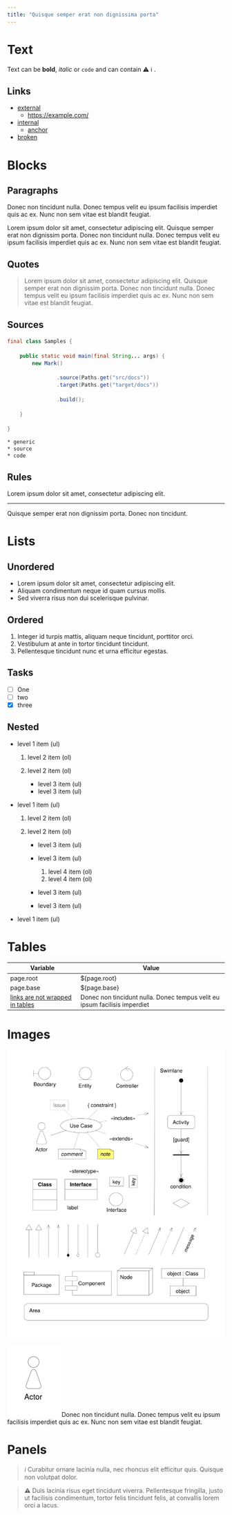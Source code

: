 ```yaml
---
title: "Quisque semper erat non dignissima porta"
---
```


# Text

Text can be **bold**, _italic_ or `code` and can contain :warning: :information_source: .

## Links

- [external](https://example.com/)
    - https://example.com/
- [internal](.)
    - [anchor](#tables)
- [broken](broken.md)

# Blocks

## Paragraphs

Donec non tincidunt nulla. Donec tempus velit eu ipsum facilisis imperdiet quis ac ex. Nunc non sem vitae est blandit
feugiat.

Lorem ipsum dolor sit amet, consectetur adipiscing elit. Quisque semper erat non dignissim porta. Donec non tincidunt
nulla. Donec tempus velit eu ipsum facilisis imperdiet quis ac ex. Nunc non sem vitae est blandit feugiat.

## Quotes

> Lorem ipsum dolor sit amet, consectetur adipiscing elit. Quisque semper erat non dignissim porta. Donec non tincidunt
> nulla. Donec tempus velit eu ipsum facilisis imperdiet quis ac ex. Nunc non sem vitae est blandit feugiat.

## Sources

```java
final class Samples {

    public static void main(final String... args) {
        new Mark()

                .source(Paths.get("src/docs"))
                .target(Paths.get("target/docs"))

                .build();

    }

}
```

```
* generic
* source
* code
```

## Rules

Lorem ipsum dolor sit amet, consectetur adipiscing elit.

---
Quisque semper erat non dignissim porta. Donec non tincidunt.

# Lists

## Unordered

- Lorem ipsum dolor sit amet, consectetur adipiscing elit.
- Aliquam condimentum neque id quam cursus mollis.
- Sed viverra risus non dui scelerisque pulvinar.

## Ordered

1. Integer id turpis mattis, aliquam neque tincidunt, porttitor orci.
2. Vestibulum at ante in tortor tincidunt tincidunt.
3. Pellentesque tincidunt nunc et urna efficitur egestas.

## Tasks

- [ ] One
- [ ] two
- [x] three

## Nested

- level 1 item (ul)

    1. level 2 item (ol)
    1. level 2 item (ol)

        - level 3 item (ul)
        - level 3 item (ul)

- level 1 item (ul)

    1. level 2 item (ol)
    1. level 2 item (ol)

        - level 3 item (ul)
        - level 3 item (ul)

            1. level 4 item (ol)
            1. level 4 item (ol)

        - level 3 item (ul)
        - level 3 item (ul)

- level 1 item (ul)

# Tables

| Variable                            | Value                                                                      |
|-------------------------------------|----------------------------------------------------------------------------|
| page.root                           | ${page.root}                                                               |
| page.base                           | ${page.base}                                                               |
| [links are not wrapped in tables]() | Donec non tincidunt nulla. Donec tempus velit eu ipsum facilisis imperdiet |

# Images

![Large Image](images/large.svg#75)

![Small Image](images/small.svg#right) Donec non tincidunt nulla. Donec tempus velit eu ipsum facilisis imperdiet quis
ac ex. Nunc non sem vitae est blandit feugiat.

# Panels

> _ℹ️_
> Curabitur ornare lacinia nulla, nec rhoncus elit efficitur quis. Quisque non volutpat dolor.

> **⚠️**
> Duis lacinia risus eget tincidunt viverra. Pellentesque fringilla, justo ut facilisis condimentum, tortor felis
> tincidunt felis, at convallis lorem orci a lacus.
